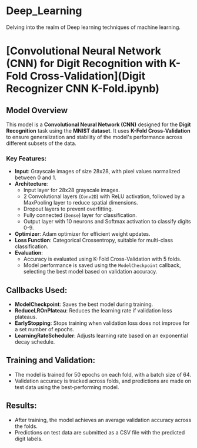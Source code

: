 # Deep_Learning
Delving into the realm of Deep learning techniques of machine learning.

# [Convolutional Neural Network (CNN) for Digit Recognition with K-Fold Cross-Validation](Digit Recognizer CNN K-Fold.ipynb)

## Model Overview
This model is a **Convolutional Neural Network (CNN)** designed for the **Digit Recognition** task using the **MNIST dataset**. It uses **K-Fold Cross-Validation** to ensure generalization and stability of the model's performance across different subsets of the data.

### Key Features:
- **Input**: Grayscale images of size 28x28, with pixel values normalized between 0 and 1.
- **Architecture**:
  - Input layer for 28x28 grayscale images.
  - 2 Convolutional layers (`Conv2D`) with ReLU activation, followed by a MaxPooling layer to reduce spatial dimensions.
  - Dropout layers to prevent overfitting.
  - Fully connected (`Dense`) layer for classification.
  - Output layer with 10 neurons and Softmax activation to classify digits 0-9.
- **Optimizer**: Adam optimizer for efficient weight updates.
- **Loss Function**: Categorical Crossentropy, suitable for multi-class classification.
- **Evaluation**: 
  - Accuracy is evaluated using K-Fold Cross-Validation with 5 folds.
  - Model performance is saved using the `ModelCheckpoint` callback, selecting the best model based on validation accuracy.

## Callbacks Used:
- **ModelCheckpoint**: Saves the best model during training.
- **ReduceLROnPlateau**: Reduces the learning rate if validation loss plateaus.
- **EarlyStopping**: Stops training when validation loss does not improve for a set number of epochs.
- **LearningRateScheduler**: Adjusts learning rate based on an exponential decay schedule.

## Training and Validation:
- The model is trained for 50 epochs on each fold, with a batch size of 64.
- Validation accuracy is tracked across folds, and predictions are made on test data using the best-performing model.

## Results:
- After training, the model achieves an average validation accuracy across the folds.
- Predictions on test data are submitted as a CSV file with the predicted digit labels.
